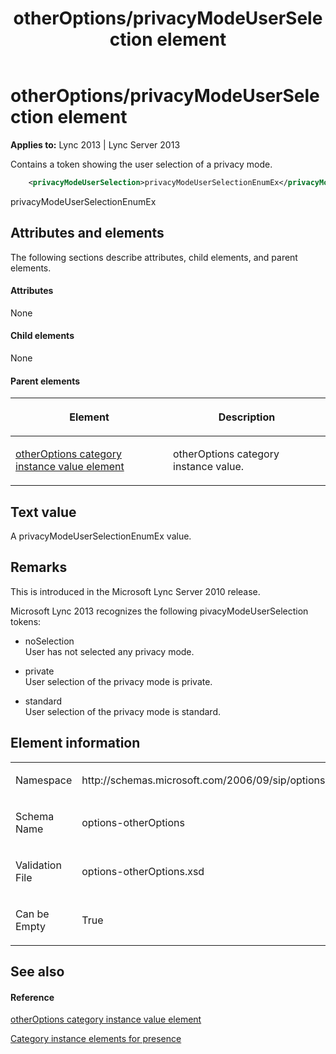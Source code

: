 ﻿---
title: otherOptions/privacyModeUserSelection element
TOCTitle: otherOptions/privacyModeUserSelection element
ms:assetid: f84dbfdb-ea55-46c7-b939-f3a1b01f793a
ms:mtpsurl: https://msdn.microsoft.com/en-us/library/Dn454770(v=office.15)
ms:contentKeyID: 57093657
ms.date: 07/24/2014
mtps_version: v=office.15
dev_langs:
- xml
---

# otherOptions/privacyModeUserSelection element


**Applies to:** Lync 2013 | Lync Server 2013

Contains a token showing the user selection of a privacy mode.

``` xml
    <privacyModeUserSelection>privacyModeUserSelectionEnumEx</privacyModeUserSelection>
```

privacyModeUserSelectionEnumEx

## Attributes and elements

The following sections describe attributes, child elements, and parent elements.

#### Attributes

None

#### Child elements

None

#### Parent elements

<table>
<colgroup>
<col style="width: 50%" />
<col style="width: 50%" />
</colgroup>
<thead>
<tr class="header">
<th><p>Element</p></th>
<th><p>Description</p></th>
</tr>
</thead>
<tbody>
<tr class="odd">
<td><p><a href="otheroptions-category-instance-value-element.md">otherOptions category instance value element</a></p></td>
<td><p>otherOptions category instance value.</p></td>
</tr>
</tbody>
</table>


## Text value

A privacyModeUserSelectionEnumEx value.

## Remarks

This is introduced in the Microsoft Lync Server 2010 release.

Microsoft Lync 2013 recognizes the following pivacyModeUserSelection tokens:

  - noSelection  
    User has not selected any privacy mode.

  - private  
    User selection of the privacy mode is private.

  - standard  
    User selection of the privacy mode is standard.

## Element information

<table>
<colgroup>
<col style="width: 50%" />
<col style="width: 50%" />
</colgroup>
<tbody>
<tr class="odd">
<td><p>Namespace</p></td>
<td><p>http://schemas.microsoft.com/2006/09/sip/options/otherOptions</p></td>
</tr>
<tr class="even">
<td><p>Schema Name</p></td>
<td><p>options-otherOptions</p></td>
</tr>
<tr class="odd">
<td><p>Validation File</p></td>
<td><p>options-otherOptions.xsd</p></td>
</tr>
<tr class="even">
<td><p>Can be Empty</p></td>
<td><p>True</p></td>
</tr>
</tbody>
</table>


## See also

#### Reference

[otherOptions category instance value element](otheroptions-category-instance-value-element.md)

[Category instance elements for presence](category-instance-elements-for-presence.md)

